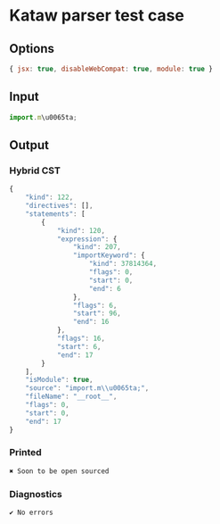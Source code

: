 # Kataw parser test case

## Options

`````js
{ jsx: true, disableWebCompat: true, module: true }
`````

## Input

`````js
import.m\u0065ta;
`````

## Output

### Hybrid CST

```javascript
{
    "kind": 122,
    "directives": [],
    "statements": [
        {
            "kind": 120,
            "expression": {
                "kind": 207,
                "importKeyword": {
                    "kind": 37814364,
                    "flags": 0,
                    "start": 0,
                    "end": 6
                },
                "flags": 6,
                "start": 96,
                "end": 16
            },
            "flags": 16,
            "start": 6,
            "end": 17
        }
    ],
    "isModule": true,
    "source": "import.m\\u0065ta;",
    "fileName": "__root__",
    "flags": 0,
    "start": 0,
    "end": 17
}
```

### Printed

```javascript
✖ Soon to be open sourced
```

### Diagnostics

```javascript
✔ No errors
```

